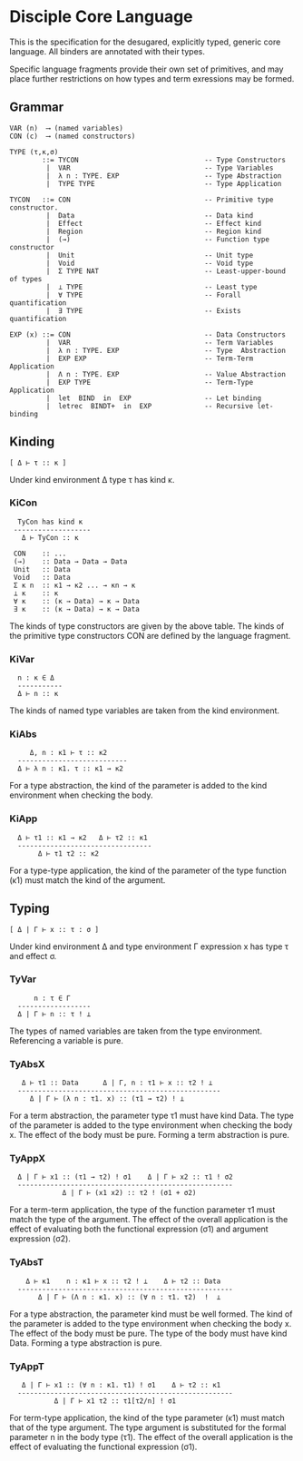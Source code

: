 
# Disciple Core Language

This is the specification for the desugared, explicitly typed, generic core language. All binders are annotated with their types.

Specific language fragments provide their own set of primitives, and may place further restrictions on how types and term exressions may be formed.

## Grammar
```
VAR (n)  ⟶ (named variables)
CON (c)  ⟶ (named constructors)

TYPE (τ,κ,σ) 
        ::= TYCON                               -- Type Constructors
         |  VAR                                 -- Type Variables
         |  λ n : TYPE. EXP                     -- Type Abstraction
         |  TYPE TYPE                           -- Type Application

TYCON   ::= CON                                 -- Primitive type constructor.
         |  Data                                -- Data kind
         |  Effect                              -- Effect kind
         |  Region                              -- Region kind
         |  (→)                                 -- Function type constructor
         |  Unit                                -- Unit type
         |  Void                                -- Void type
         |  Σ TYPE NAT                          -- Least-upper-bound of types
         |  ⊥ TYPE                              -- Least type
         |  ∀ TYPE                              -- Forall quantification
         |  ∃ TYPE                              -- Exists quantification

EXP (x) ::= CON                                 -- Data Constructors
         |  VAR                                 -- Term Variables
         |  λ n : TYPE. EXP                     -- Type  Abstraction
         |  EXP EXP                             -- Term-Term Application
         |  Λ n : TYPE. EXP                     -- Value Abstraction
         |  EXP TYPE                            -- Term-Type Application 
         |  let  BIND  in  EXP                  -- Let binding
         |  letrec  BINDT+  in  EXP             -- Recursive let-binding
```

## Kinding

```
[ Δ ⊢ τ :: κ ]
```

Under kind environment Δ type τ has kind κ.

### KiCon


```
  TyCon has kind κ
 -------------------
   Δ ⊢ TyCon :: κ

 CON    :: ...
 (→)    :: Data → Data → Data
 Unit   :: Data
 Void   :: Data
 Σ κ n  :: κ1 → κ2 ... → κn → κ
 ⊥ κ    :: κ
 ∀ κ    :: (κ → Data) → κ → Data
 ∃ κ    :: (κ → Data) → κ → Data
```

The kinds of type constructors are given by the above table. The kinds of the primitive type constructors CON are defined by the language fragment.


### KiVar

```
  n : κ ∈ Δ
  -----------
  Δ ⊢ n :: κ
```

The kinds of named type variables are taken from the kind environment.


### KiAbs

```
     Δ, n : κ1 ⊢ τ :: κ2
  ---------------------------
  Δ ⊢ λ n : κ1. τ :: κ1 → κ2
```

For a type abstraction, the kind of the parameter is added to the kind environment when checking the body.

### KiApp

```
  Δ ⊢ τ1 :: κ1 → κ2   Δ ⊢ τ2 :: κ1
  ---------------------------------
       Δ ⊢ τ1 τ2 :: κ2
```

For a type-type application, the kind of the parameter of the type function (κ1) must match the kind of the argument.


## Typing

```
[ Δ | Γ ⊢ x :: τ : σ ]
```
Under kind environment Δ and type environment Γ expression x has type τ and effect σ.


### TyVar

```
      n : τ ∈ Γ
  ------------------
  Δ | Γ ⊢ n :: τ ! ⊥
```

The types of named variables are taken from the type environment. Referencing a variable is pure.


### TyAbsX
  
```
   Δ ⊢ τ1 :: Data      Δ | Γ, n : τ1 ⊢ x :: τ2 ! ⊥ 
  --------------------------------------------------
     Δ | Γ ⊢ (λ n : τ1. x) :: (τ1 → τ2) ! ⊥
```

For a term abstraction, the parameter type τ1 must have kind Data. The type of the parameter is added to the type environment when checking the body x. The effect of the body must be pure. Forming a term abstraction is pure.


### TyAppX

```
  Δ | Γ ⊢ x1 :: (τ1 → τ2) ! σ1    Δ | Γ ⊢ x2 :: τ1 ! σ2
  -----------------------------------------------------
             Δ | Γ ⊢ (x1 x2) :: τ2 ! (σ1 + σ2)
```

For a term-term application, the type of the function parameter τ1 must match the type of the argument. The effect of the overall application is the effect of evaluating both the functional expression (σ1) and argument expression (σ2).


### TyAbsT

```
    Δ ⊢ κ1    n : κ1 ⊢ x :: τ2 ! ⊥    Δ ⊢ τ2 :: Data
  -----------------------------------------------------
       Δ | Γ ⊢ (Λ n : κ1. x) :: (∀ n : τ1. τ2)  !  ⊥
```

For a type abstraction, the parameter kind must be well formed. The kind of the parameter is added to the type environment when checking the body x. The effect of the body must be pure. The type of the body must have kind Data. Forming a type abstraction is pure.


### TyAppT

```
   Δ | Γ ⊢ x1 :: (∀ n : κ1. τ1) ! σ1    Δ ⊢ τ2 :: κ1
  -----------------------------------------------------
           Δ | Γ ⊢ x1 τ2 :: τ1[τ2/n] ! σ1
```

For term-type application, the kind of the type parameter (κ1) must match that of the type argument. The type argument is substituted for the formal parameter n in the body type (τ1). The effect of the overall application is the effect of evaluating the functional expression (σ1).




